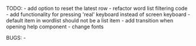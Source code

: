 TODO: 
    - add option to reset the latest row 
    - refactor word list filtering code
    - add functionality for pressing 'real' keyboard instead of screen keyboard
    - default item in wordlist should not be a list item 
    - add transition when opening help component
    - change fonts

BUGS: 
    - 